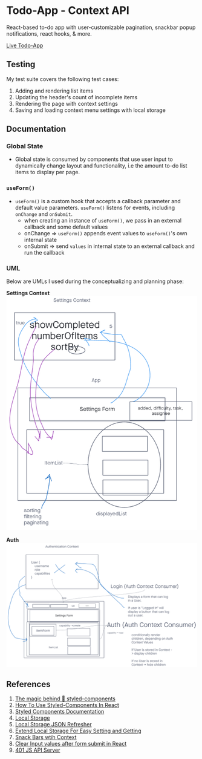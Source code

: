 # Todo-App - Context API

React-based to-do app with user-customizable pagination, snackbar popup notifications, react hooks, & more.

[Live Todo-App](https://rhea-todo-app.netlify.app/)


## Testing

My test suite covers the following test cases:

1. Adding and rendering list items
2. Updating the header's count of incomplete items
3. Rendering the page with context settings
4. Saving and loading context menu settings with local storage

## Documentation

### Global State

- Global state is consumed by components that use user input to dynamically change layout and functionality, i.e the amount to-do list items to display per page.

### `useForm()`

- `useForm()` is a custom hook that accepts a callback parameter and default value parameters. `useForm()` listens for events, including `onChange` and `onSubmit`.
  - when creating an instance of `useForm()`, we pass in an external callback and some default values
  - onChange => `useForm()` appends event values to `useForm()`'s own internal state
  - onSubmit => send `values` in internal state to an external callback and run the callback

### UML

Below are UMLs I used during the conceptualizing and planning phase:

**Settings Context**
![Context](./images/context.png "Context")

**Auth**
![Auth](./images/auth.png "Auth")

## References

1. [The magic behind 💅 styled-components](https://mxstbr.blog/2016/11/styled-components-magic-explained/)
2. [How To Use Styled-Components In React](https://www.smashingmagazine.com/2020/07/styled-components-react/)
3. [Styled Components Documentation](https://styled-components.com/docs)
4. [Local Storage](https://www.w3schools.com/html/html5_webstorage.asp)
5. [Local Storage JSON Refresher](https://stackoverflow.com/a/2010948)
6. [Extend Local Storage For Easy Setting and Getting](https://stackoverflow.com/a/2010994)
7. [Snack Bars wtih Context](https://medium.com/swlh/snackbars-in-react-an-exercise-in-hooks-and-context-299b43fd2a2b)
8. [Clear Input values after form submit in React](https://bobbyhadz.com/blog/react-clear-input-after-submit#:~:text=To%20clear%20input%20values%20after,state%20variables%20to%20empty%20strings.)
9. [401 JS API Server](https://api-js401.herokuapp.com/api/v1/todo)
